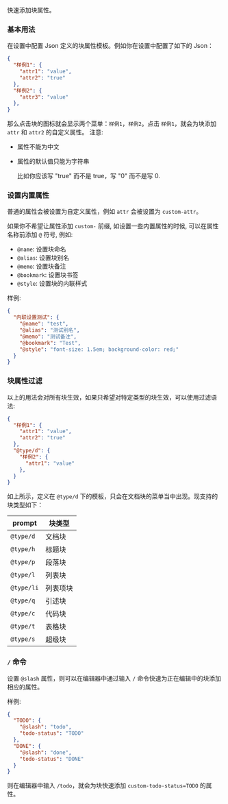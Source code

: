 快速添加块属性。

### 基本用法

在设置中配置 Json 定义的块属性模板。例如你在设置中配置了如下的 Json：

```json
{
  "样例1": {
    "attr1": "value",
    "attr2": "true"
  },
  "样例2": {
    "attr3": "value"
  },
}
```

那么点击块的图标就会显示两个菜单：`样例1`，`样例2`。点击 `样例1`，就会为块添加 `attr` 和 `attr2` 的自定义属性。
注意:

- 属性不能为中文
- 属性的默认值只能为字符串

  比如你应该写 "true" 而不是 true，写 "0" 而不是写 0.

### 设置内置属性

普通的属性会被设置为自定义属性，例如 `attr` 会被设置为 `custom-attr`。

如果你不希望让属性添加 `custom-` 前缀, 如设置一些内置属性的时候, 可以在属性名称前添加 `@` 符号, 例如:

- `@name`: 设置块命名
- `@alias`: 设置块别名
- `@memo`: 设置块备注
- `@bookmark`: 设置块书签
- `@style`: 设置块的内联样式

样例:

```json
{
  "内联设置测试": {
    "@name": "test",
    "@alias": "测试别名",
    "@memo": "测试备注",
    "@bookmark": "Test",
    "@style": "font-size: 1.5em; background-color: red;"
  }
}
```

### 块属性过滤

以上的用法会对所有块生效，如果只希望对特定类型的块生效，可以使用过滤语法:

```json
{
  "样例1": {
    "attr1": "value",
    "attr2": "true"
  },
  "@type/d": {
    "样例2": {
      "attr1": "value"
    },
  }
}
```

如上所示，定义在 `@type/d` 下的模板，只会在文档块的菜单当中出现。现支持的块类型如下：

| prompt | 块类型   |
| -------- | ---------- |
| `@type/d`       | 文档块   |
| `@type/h`       | 标题块   |
| `@type/p`<br />     | 段落块   |
| `@type/l`       | 列表块   |
| `@type/li`       | 列表项块 |
| `@type/q`<br />     | 引述块   |
| `@type/c`       | 代码块   |
| `@type/t`       | 表格块   |
| `@type/s`       | 超级块   |


### `/` 命令

设置 `@slash` 属性，则可以在编辑器中通过输入 `/` 命令快速为正在编辑中的块添加相应的属性。

样例:

```json
{
  "TODO": {
    "@slash": "todo",
    "todo-status": "TODO"
  },
  "DONE": {
    "@slash": "done",
    "todo-status": "DONE"
  }
}
```

则在编辑器中输入 `/todo`，就会为块快速添加 `custom-todo-status=TODO` 的属性。
